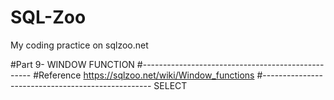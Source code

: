 # SQL-Zoo
My coding practice on sqlzoo.net

#Part 9- WINDOW FUNCTION
#--------------------------------------------------
#Reference https://sqlzoo.net/wiki/Window_functions
#--------------------------------------------------
SELECT 
